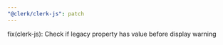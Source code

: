 ```yaml
---
"@clerk/clerk-js": patch
---
```


fix(clerk-js): Check if legacy property has value before display warning
